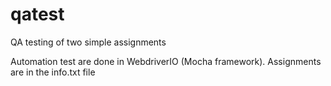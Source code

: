 # qatest
QA testing of two simple assignments

Automation test are done in WebdriverIO (Mocha framework). Assignments are in the info.txt file
